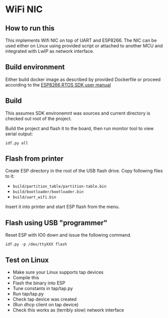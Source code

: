 # WiFi NIC

## How to run this

This implements Wifi NIC on top of UART and ESP8266. The NIC can be used either on Linux using provided script or attached to another MCU and integrated with LwIP as network interface.

## Build environment

Either build docker image as described by provided Dockerfile or proceed according to the [ESP8266 RTOS SDK user manual](https://docs.espressif.com/projects/esp8266-rtos-sdk/en/latest/get-started/index.html)

## Build

This assumes SDK environemnt was sources and current directory is checked out root of the project.

Build the project and flash it to the board, then run monitor tool to view serial output:

```
idf.py all
```

## Flash from printer

Create ESP directory in the root of the USB flash drive. Copy following files to it:

- `build/partition_table/partition-table.bin`
- `build/bootloader/bootloader.bin`
- `build/uart_wifi.bin`

Insert it into printer and start ESP flash from the menu.

## Flash using USB "programmer"

Reset ESP with IO0 down and issue the following command.

```
idf.py -p /dev/ttyXXX flash
```

## Test on Linux

- Make sure your Linux supports tap devices
- Compile this
- Flash the binary into ESP
- Tune constants in tap/tap.py
- Run tap/tap.py
- Check tap device was created
- (Run dhcp client on tap device)
- Check this works as (terribly slow) network interface
